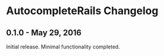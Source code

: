 # AutocompleteRails Changelog

## 0.1.0 - May 29, 2016

Initial release. Minimal functionality completed.
